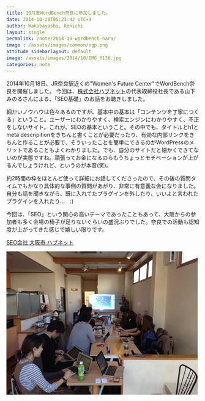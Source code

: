 ```yaml
---
title: 10月度WordBench奈良に参加しました。
date: 2014-10-20T05:23:42 UTC+9
author: Wakabayashi, Kenichi
layout: single
permalink: /note/2014-10-wordbench-nara/
image : /assets/images/common/ogp.png
attitude_sidebarlayout: default
image: /assets/images/2014/10/IMG_0136.jpg
categories: note
---
```

2014年10月18日、JR奈良駅近くの"Women's Future Center"でWordBench奈良を開催しました。
今回は、[株式会社ハブネット](http://www.hubnet.jp/)の代表取締役社長である山下みのるさんによる、「SEO基礎」のお話をお聴きしました。</p>
細かいノウハウは色々あるのですが、基本中の基本は「コンテンツを丁寧につくる」ということ。ユーザーにわかりやすく、検索エンジンにわかりやすく、不正をしないサイト。これが、SEOの基本ということ。その中でも、タイトルとh1とmeta descripitionをきちんと書くことが必要だったり、有効な内部リンクをきちんと作ることが必要で、そういったことを簡単にできるのがWordPressのメリットであることもよくわかりました。でも、自分のサイトだと細かくできてないのが実態ですね。頑張ってお金になるのらもうちょっとモチベーションが上がるんでしょうけれど、というのが本音(笑)。

約2時間の枠をほとんど使って詳細にお話してくださったので、その後の質問タイムでもかなり具体的な事例の質問があがり、非常に有意義な会になりました。自分も話を聞きながら、既に入れてたプラグインを外したり、いいよと言われたプラグインを入れたり...　:)

今回は、「SEO」という関心の高いテーマであったこともあって、大阪からの参加者も多く会場の椅子が足りないぐらいの盛況ぶりでした。奈良での活動も認知度が上がってきた感じで嬉しい限りです。

[SEO会社 大阪市 ハブネット](http://www.e-noel.jp/)

![WordBench奈良 SEO基礎](/assets/images/2014/10/IMG_0136.jpg)
